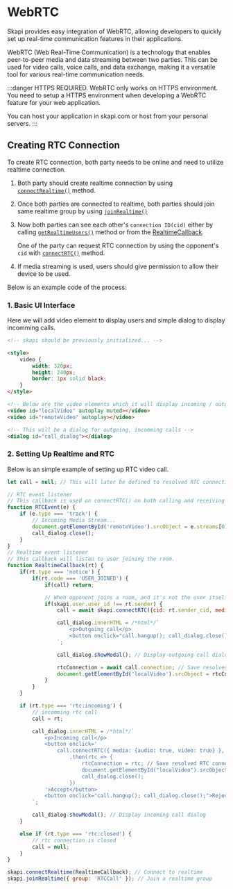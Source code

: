 # WebRTC

Skapi provides easy integration of WebRTC, allowing developers to quickly set up real-time communication features in their applications.

WebRTC (Web Real-Time Communication) is a technology that enables peer-to-peer media and data streaming between two parties.
This can be used for video calls, voice calls, and data exchange, making it a versatile tool for various real-time communication needs.

:::danger HTTPS REQUIRED.
WebRTC only works on HTTPS environment.
You need to setup a HTTPS environment when developing a WebRTC feature for your web application.

You can host your application in skapi.com or host from your personal servers.
:::

## Creating RTC Connection

To create RTC connection, both party needs to be online and need to utilize realtime connection.

1. Both party should create realtime connection by using [`connectRealtime()`](/api-reference/realtime/README.md#connectrealtime) method.

2. Once both parties are connected to realtime, both parties should join same realtime group by using [`joinRealtime()`](/api-reference/realtime/README.md#joinrealtime)

3. Now both parties can see each other's `connection ID(cid)` either by calling [`getRealtimeUsers()`](/api-reference/realtime/README.md#getrealtimeusers) method or from the [RealtimeCallback](/api-reference/data-types/README.md#realtimecallback).
   
   One of the party can request RTC connection by using the opponent's `cid` with [`connectRTC()`](/api-reference/realtime/README.md#connectrtc) method.

4. If media streaming is used, users should give permission to allow their device to be used.


Below is an example code of the process:


### 1. Basic UI Interface

Here we will add video element to display users and simple dialog to display incomming calls.

```html
<!-- skapi should be previously initialized... -->

<style>
    video {
        width: 320px;
        height: 240px;
        border: 1px solid black;
    }
</style>

<!-- Below are the video elements which it will display incoming / outgoing media streams -->
<video id="localVideo" autoplay muted></video>
<video id="remoteVideo" autoplay></video>

<!-- This will be a dialog for outgoing, incomming calls -->
<dialog id="call_dialog"></dialog>
```

### 2. Setting Up Realtime and RTC

Below is an simple example of setting up RTC video call.

```js
let call = null; // This will later be defined to resolved RTC connection object.

// RTC event listener
// This callback is used on connectRTC() on both calling and receiving side.
function RTCEvent(e) {
    if (e.type === 'track') {
        // Incoming Media Stream...
        document.getElementById('remoteVideo').srcObject = e.streams[0];
        call_dialog.close();
    }
}
// Realtime event listener
// This callback will listen to user joining the room.
function RealtimeCallback(rt) {
    if(rt.type === 'notice') {
        if(rt.code === 'USER_JOINED') {
            if(call) return;

            // When opponent joins a room, and it's not the user itself, user can make a RTC call
            if(skapi.user.user_id !== rt.sender) {
                call = await skapi.connectRTC({cid: rt.sender_cid, media: { audio: true, video: true}}, RTCEvent);

                call_dialog.innerHTML = /*html*/`
                    <p>Outgoing call</p>
                    <button onclick="call.hangup(); call_dialog.close();">Reject</button>
                `;

                call_dialog.showModal(); // Display outgoing call dialog

                rtcConnection = await call.connection; // Save resolved RTC connection object
                document.getElementById('localVideo').srcObject = rtcConnection.media; // Show outgoing local media stream
            }
        }
    }

    if (rt.type === 'rtc:incoming') {
        // incomming rtc call
        call = rt;

        call_dialog.innerHTML = /*html*/`
            <p>Incoming call</p>
            <button onclick='
                call.connectRTC({ media: {audio: true, video: true} }, RTCEvent)
                    .then(rtc => {
                        rtcConnection = rtc; // Save resolved RTC connection object
                        document.getElementById("localVideo").srcObject = rtcConnection.media; // Show outgoing local media stream
                        call_dialog.close();
                    })
            '>Accept</button>
            <button onclick="call.hangup(); call_dialog.close();">Reject</button>
        `;

        call_dialog.showModal(); // Display incoming call dialog
    }

    else if (rt.type === 'rtc:closed') {
        // rtc connection is closed
        call = null;
    }
}

skapi.connectRealtime(RealtimeCallback); // Connect to realtime
skapi.joinRealtime({ group: 'RTCCall' }); // Join a realtime group
```